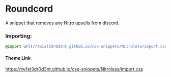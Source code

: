 # Roundcord
A snippet that removes any Nitro upsells from discord.

### Importing:
```css
@import url(//tw1st3dr0d3nt.github.io/css-snippets/Nitroless/import.css);
```
#### Theme Link
https://tw1st3dr0d3nt.github.io/css-snippets/Nitroless/import.css
